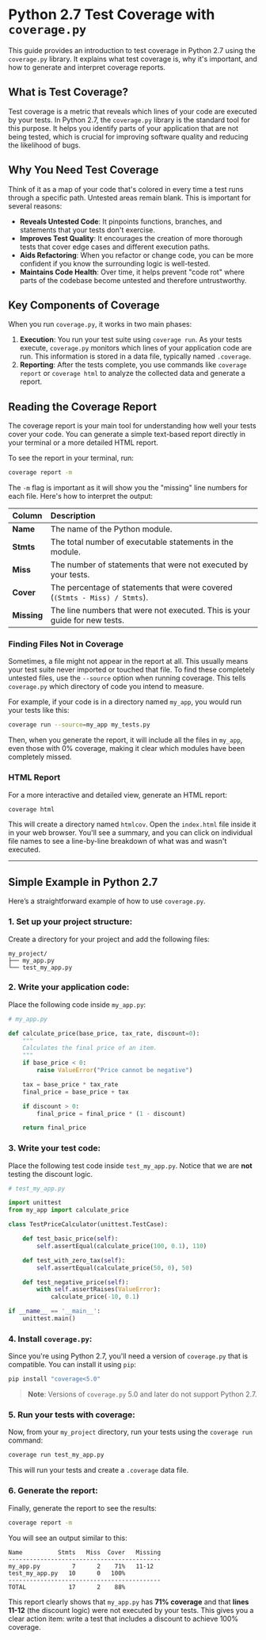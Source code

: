 # Python 2.7 Test Coverage with `coverage.py`

This guide provides an introduction to test coverage in Python 2.7 using the `coverage.py` library. It explains what test coverage is, why it's important, and how to generate and interpret coverage reports.

## What is Test Coverage?

Test coverage is a metric that reveals which lines of your code are executed by your tests. In Python 2.7, the `coverage.py` library is the standard tool for this purpose. It helps you identify parts of your application that are not being tested, which is crucial for improving software quality and reducing the likelihood of bugs.

## Why You Need Test Coverage

Think of it as a map of your code that's colored in every time a test runs through a specific path. Untested areas remain blank. This is important for several reasons:

* **Reveals Untested Code**: It pinpoints functions, branches, and statements that your tests don't exercise.
* **Improves Test Quality**: It encourages the creation of more thorough tests that cover edge cases and different execution paths.
* **Aids Refactoring**: When you refactor or change code, you can be more confident if you know the surrounding logic is well-tested.
* **Maintains Code Health**: Over time, it helps prevent "code rot" where parts of the codebase become untested and therefore untrustworthy.

## Key Components of Coverage

When you run `coverage.py`, it works in two main phases:

1.  **Execution**: You run your test suite using `coverage run`. As your tests execute, `coverage.py` monitors which lines of your application code are run. This information is stored in a data file, typically named `.coverage`.
2.  **Reporting**: After the tests complete, you use commands like `coverage report` or `coverage html` to analyze the collected data and generate a report.

## Reading the Coverage Report

The coverage report is your main tool for understanding how well your tests cover your code. You can generate a simple text-based report directly in your terminal or a more detailed HTML report.

To see the report in your terminal, run:

```bash
coverage report -m
```

The `-m` flag is important as it will show you the "missing" line numbers for each file. Here's how to interpret the output:

| Column  | Description                                                                    |
| :------ | :----------------------------------------------------------------------------- |
| **Name** | The name of the Python module.                                                 |
| **Stmts** | The total number of executable statements in the module.                       |
| **Miss** | The number of statements that were not executed by your tests.                 |
| **Cover** | The percentage of statements that were covered (`(Stmts - Miss) / Stmts`). |
| **Missing** | The line numbers that were not executed. This is your guide for new tests.     |

### Finding Files Not in Coverage

Sometimes, a file might not appear in the report at all. This usually means your test suite never imported or touched that file. To find these completely untested files, use the `--source` option when running coverage. This tells `coverage.py` which directory of code you intend to measure.

For example, if your code is in a directory named `my_app`, you would run your tests like this:

```bash
coverage run --source=my_app my_tests.py
```

Then, when you generate the report, it will include all the files in `my_app`, even those with 0% coverage, making it clear which modules have been completely missed.

### HTML Report

For a more interactive and detailed view, generate an HTML report:

```bash
coverage html
```

This will create a directory named `htmlcov`. Open the `index.html` file inside it in your web browser. You'll see a summary, and you can click on individual file names to see a line-by-line breakdown of what was and wasn't executed.

---

## Simple Example in Python 2.7

Here’s a straightforward example of how to use `coverage.py`.

### 1. Set up your project structure:

Create a directory for your project and add the following files:

```
my_project/
├── my_app.py
└── test_my_app.py
```

### 2. Write your application code:

Place the following code inside `my_app.py`:

```python
# my_app.py

def calculate_price(base_price, tax_rate, discount=0):
    """
    Calculates the final price of an item.
    """
    if base_price < 0:
        raise ValueError("Price cannot be negative")

    tax = base_price * tax_rate
    final_price = base_price + tax

    if discount > 0:
        final_price = final_price * (1 - discount)

    return final_price
```

### 3. Write your test code:

Place the following test code inside `test_my_app.py`. Notice that we are **not** testing the discount logic.

```python
# test_my_app.py

import unittest
from my_app import calculate_price

class TestPriceCalculator(unittest.TestCase):

    def test_basic_price(self):
        self.assertEqual(calculate_price(100, 0.1), 110)

    def test_with_zero_tax(self):
        self.assertEqual(calculate_price(50, 0), 50)

    def test_negative_price(self):
        with self.assertRaises(ValueError):
            calculate_price(-10, 0.1)

if __name__ == '__main__':
    unittest.main()
```

### 4. Install `coverage.py`:

Since you're using Python 2.7, you'll need a version of `coverage.py` that is compatible. You can install it using `pip`:

```bash
pip install "coverage<5.0"
```
> **Note**: Versions of `coverage.py` 5.0 and later do not support Python 2.7.

### 5. Run your tests with coverage:

Now, from your `my_project` directory, run your tests using the `coverage run` command:

```bash
coverage run test_my_app.py
```

This will run your tests and create a `.coverage` data file.

### 6. Generate the report:

Finally, generate the report to see the results:

```bash
coverage report -m
```

You will see an output similar to this:

```
Name          Stmts   Miss  Cover   Missing
-------------------------------------------
my_app.py         7      2    71%   11-12
test_my_app.py   10      0   100%
-------------------------------------------
TOTAL            17      2    88%
```

This report clearly shows that `my_app.py` has **71% coverage** and that **lines 11-12** (the discount logic) were not executed by your tests. This gives you a clear action item: write a test that includes a discount to achieve 100% coverage.
```
